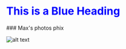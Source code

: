 <h1 style="color:blue;">This is a Blue Heading</h1> ### Max's photos phix

![alt text](https://github.com/mvlyke/Photography/raw/master/DSC_0134_00001.jpg "So make the most of it!")


